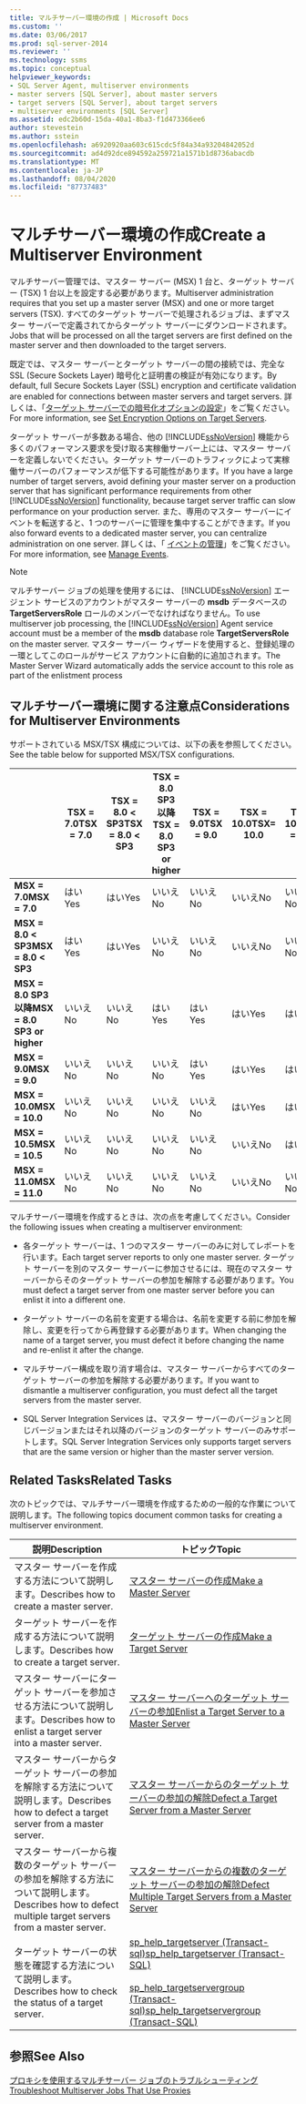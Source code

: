 ```yaml
---
title: マルチサーバー環境の作成 | Microsoft Docs
ms.custom: ''
ms.date: 03/06/2017
ms.prod: sql-server-2014
ms.reviewer: ''
ms.technology: ssms
ms.topic: conceptual
helpviewer_keywords:
- SQL Server Agent, multiserver environments
- master servers [SQL Server], about master servers
- target servers [SQL Server], about target servers
- multiserver environments [SQL Server]
ms.assetid: edc2b60d-15da-40a1-8ba3-f1d473366ee6
author: stevestein
ms.author: sstein
ms.openlocfilehash: a6920920aa603c615cdc5f84a34a93204842052d
ms.sourcegitcommit: ad4d92dce894592a259721a1571b1d8736abacdb
ms.translationtype: MT
ms.contentlocale: ja-JP
ms.lasthandoff: 08/04/2020
ms.locfileid: "87737483"
---
```

# <a name="create-a-multiserver-environment"></a><span data-ttu-id="e0f97-102">マルチサーバー環境の作成</span><span class="sxs-lookup"><span data-stu-id="e0f97-102">Create a Multiserver Environment</span></span>
  <span data-ttu-id="e0f97-103">マルチサーバー管理では、マスター サーバー (MSX) 1 台と、ターゲット サーバー (TSX) 1 台以上を設定する必要があります。</span><span class="sxs-lookup"><span data-stu-id="e0f97-103">Multiserver administration requires that you set up a master server (MSX) and one or more target servers (TSX).</span></span> <span data-ttu-id="e0f97-104">すべてのターゲット サーバーで処理されるジョブは、まずマスター サーバーで定義されてからターゲット サーバーにダウンロードされます。</span><span class="sxs-lookup"><span data-stu-id="e0f97-104">Jobs that will be processed on all the target servers are first defined on the master server and then downloaded to the target servers.</span></span>  
  
 <span data-ttu-id="e0f97-105">既定では、マスター サーバーとターゲット サーバーの間の接続では、完全な SSL (Secure Sockets Layer) 暗号化と証明書の検証が有効になります。</span><span class="sxs-lookup"><span data-stu-id="e0f97-105">By default, full Secure Sockets Layer (SSL) encryption and certificate validation are enabled for connections between master servers and target servers.</span></span> <span data-ttu-id="e0f97-106">詳しくは、「[ターゲット サーバーでの暗号化オプションの設定](set-encryption-options-on-target-servers.md)」をご覧ください。</span><span class="sxs-lookup"><span data-stu-id="e0f97-106">For more information, see [Set Encryption Options on Target Servers](set-encryption-options-on-target-servers.md).</span></span>  
  
 <span data-ttu-id="e0f97-107">ターゲット サーバーが多数ある場合、他の [!INCLUDE[ssNoVersion](../../includes/ssnoversion-md.md)] 機能から多くのパフォーマンス要求を受け取る実稼働サーバー上には、マスター サーバーを定義しないでください。ターゲット サーバーのトラフィックによって実稼働サーバーのパフォーマンスが低下する可能性があります。</span><span class="sxs-lookup"><span data-stu-id="e0f97-107">If you have a large number of target servers, avoid defining your master server on a production server that has significant performance requirements from other [!INCLUDE[ssNoVersion](../../includes/ssnoversion-md.md)] functionality, because target server traffic can slow performance on your production server.</span></span> <span data-ttu-id="e0f97-108">また、専用のマスター サーバーにイベントを転送すると、1 つのサーバーに管理を集中することができます。</span><span class="sxs-lookup"><span data-stu-id="e0f97-108">If you also forward events to a dedicated master server, you can centralize administration on one server.</span></span> <span data-ttu-id="e0f97-109">詳しくは、「 [イベントの管理](manage-events.md)」をご覧ください。</span><span class="sxs-lookup"><span data-stu-id="e0f97-109">For more information, see [Manage Events](manage-events.md).</span></span>  
  
> [!NOTE]  
>  <span data-ttu-id="e0f97-110">マルチサーバー ジョブの処理を使用するには、 [!INCLUDE[ssNoVersion](../../includes/ssnoversion-md.md)] エージェント サービスのアカウントがマスター サーバーの **msdb** データベースの **TargetServersRole** ロールのメンバーでなければなりません。</span><span class="sxs-lookup"><span data-stu-id="e0f97-110">To use multiserver job processing, the [!INCLUDE[ssNoVersion](../../includes/ssnoversion-md.md)] Agent service account must be a member of the **msdb** database role **TargetServersRole** on the master server.</span></span> <span data-ttu-id="e0f97-111">マスター サーバー ウィザードを使用すると、登録処理の一環としてこのロールがサービス アカウントに自動的に追加されます。</span><span class="sxs-lookup"><span data-stu-id="e0f97-111">The Master Server Wizard automatically adds the service account to this role as part of the enlistment process</span></span>  
  
## <a name="considerations-for-multiserver-environments"></a><span data-ttu-id="e0f97-112">マルチサーバー環境に関する注意点</span><span class="sxs-lookup"><span data-stu-id="e0f97-112">Considerations for Multiserver Environments</span></span>  
 <span data-ttu-id="e0f97-113">サポートされている MSX/TSX 構成については、以下の表を参照してください。</span><span class="sxs-lookup"><span data-stu-id="e0f97-113">See the table below for supported MSX/TSX configurations.</span></span>  
  
||<span data-ttu-id="e0f97-114">**TSX = 7.0**</span><span class="sxs-lookup"><span data-stu-id="e0f97-114">**TSX = 7.0**</span></span>|<span data-ttu-id="e0f97-115">**TSX = 8.0 < SP3**</span><span class="sxs-lookup"><span data-stu-id="e0f97-115">**TSX = 8.0 < SP3**</span></span>|<span data-ttu-id="e0f97-116">**TSX = 8.0 SP3 以降**</span><span class="sxs-lookup"><span data-stu-id="e0f97-116">**TSX = 8.0 SP3 or higher**</span></span>|<span data-ttu-id="e0f97-117">**TSX = 9.0**</span><span class="sxs-lookup"><span data-stu-id="e0f97-117">**TSX = 9.0**</span></span>|<span data-ttu-id="e0f97-118">**TSX = 10.0**</span><span class="sxs-lookup"><span data-stu-id="e0f97-118">**TSX= 10.0**</span></span>|<span data-ttu-id="e0f97-119">**TSX = 10.5**</span><span class="sxs-lookup"><span data-stu-id="e0f97-119">**TSX = 10.5**</span></span>|<span data-ttu-id="e0f97-120">**TSX = 11.0**</span><span class="sxs-lookup"><span data-stu-id="e0f97-120">**TSX = 11.0**</span></span>|  
|-|--------------------|---------------------------|----------------------------------|--------------------|--------------------|---------------------|---------------------|  
|<span data-ttu-id="e0f97-121">**MSX = 7.0**</span><span class="sxs-lookup"><span data-stu-id="e0f97-121">**MSX = 7.0**</span></span>|<span data-ttu-id="e0f97-122">はい</span><span class="sxs-lookup"><span data-stu-id="e0f97-122">Yes</span></span>|<span data-ttu-id="e0f97-123">はい</span><span class="sxs-lookup"><span data-stu-id="e0f97-123">Yes</span></span>|<span data-ttu-id="e0f97-124">いいえ</span><span class="sxs-lookup"><span data-stu-id="e0f97-124">No</span></span>|<span data-ttu-id="e0f97-125">いいえ</span><span class="sxs-lookup"><span data-stu-id="e0f97-125">No</span></span>|<span data-ttu-id="e0f97-126">いいえ</span><span class="sxs-lookup"><span data-stu-id="e0f97-126">No</span></span>|<span data-ttu-id="e0f97-127">いいえ</span><span class="sxs-lookup"><span data-stu-id="e0f97-127">No</span></span>|<span data-ttu-id="e0f97-128">いいえ</span><span class="sxs-lookup"><span data-stu-id="e0f97-128">No</span></span>|  
|<span data-ttu-id="e0f97-129">**MSX = 8.0 < SP3**</span><span class="sxs-lookup"><span data-stu-id="e0f97-129">**MSX = 8.0 < SP3**</span></span>|<span data-ttu-id="e0f97-130">はい</span><span class="sxs-lookup"><span data-stu-id="e0f97-130">Yes</span></span>|<span data-ttu-id="e0f97-131">はい</span><span class="sxs-lookup"><span data-stu-id="e0f97-131">Yes</span></span>|<span data-ttu-id="e0f97-132">いいえ</span><span class="sxs-lookup"><span data-stu-id="e0f97-132">No</span></span>|<span data-ttu-id="e0f97-133">いいえ</span><span class="sxs-lookup"><span data-stu-id="e0f97-133">No</span></span>|<span data-ttu-id="e0f97-134">いいえ</span><span class="sxs-lookup"><span data-stu-id="e0f97-134">No</span></span>|<span data-ttu-id="e0f97-135">いいえ</span><span class="sxs-lookup"><span data-stu-id="e0f97-135">No</span></span>|<span data-ttu-id="e0f97-136">いいえ</span><span class="sxs-lookup"><span data-stu-id="e0f97-136">No</span></span>|  
|<span data-ttu-id="e0f97-137">**MSX = 8.0 SP3 以降**</span><span class="sxs-lookup"><span data-stu-id="e0f97-137">**MSX = 8.0 SP3 or higher**</span></span>|<span data-ttu-id="e0f97-138">いいえ</span><span class="sxs-lookup"><span data-stu-id="e0f97-138">No</span></span>|<span data-ttu-id="e0f97-139">いいえ</span><span class="sxs-lookup"><span data-stu-id="e0f97-139">No</span></span>|<span data-ttu-id="e0f97-140">はい</span><span class="sxs-lookup"><span data-stu-id="e0f97-140">Yes</span></span>|<span data-ttu-id="e0f97-141">はい</span><span class="sxs-lookup"><span data-stu-id="e0f97-141">Yes</span></span>|<span data-ttu-id="e0f97-142">はい</span><span class="sxs-lookup"><span data-stu-id="e0f97-142">Yes</span></span>|<span data-ttu-id="e0f97-143">はい</span><span class="sxs-lookup"><span data-stu-id="e0f97-143">Yes</span></span>|<span data-ttu-id="e0f97-144">はい</span><span class="sxs-lookup"><span data-stu-id="e0f97-144">Yes</span></span>|  
|<span data-ttu-id="e0f97-145">**MSX = 9.0**</span><span class="sxs-lookup"><span data-stu-id="e0f97-145">**MSX = 9.0**</span></span>|<span data-ttu-id="e0f97-146">いいえ</span><span class="sxs-lookup"><span data-stu-id="e0f97-146">No</span></span>|<span data-ttu-id="e0f97-147">いいえ</span><span class="sxs-lookup"><span data-stu-id="e0f97-147">No</span></span>|<span data-ttu-id="e0f97-148">いいえ</span><span class="sxs-lookup"><span data-stu-id="e0f97-148">No</span></span>|<span data-ttu-id="e0f97-149">はい</span><span class="sxs-lookup"><span data-stu-id="e0f97-149">Yes</span></span>|<span data-ttu-id="e0f97-150">はい</span><span class="sxs-lookup"><span data-stu-id="e0f97-150">Yes</span></span>|<span data-ttu-id="e0f97-151">はい</span><span class="sxs-lookup"><span data-stu-id="e0f97-151">Yes</span></span>|<span data-ttu-id="e0f97-152">はい</span><span class="sxs-lookup"><span data-stu-id="e0f97-152">Yes</span></span>|  
|<span data-ttu-id="e0f97-153">**MSX = 10.0**</span><span class="sxs-lookup"><span data-stu-id="e0f97-153">**MSX = 10.0**</span></span>|<span data-ttu-id="e0f97-154">いいえ</span><span class="sxs-lookup"><span data-stu-id="e0f97-154">No</span></span>|<span data-ttu-id="e0f97-155">いいえ</span><span class="sxs-lookup"><span data-stu-id="e0f97-155">No</span></span>|<span data-ttu-id="e0f97-156">いいえ</span><span class="sxs-lookup"><span data-stu-id="e0f97-156">No</span></span>|<span data-ttu-id="e0f97-157">いいえ</span><span class="sxs-lookup"><span data-stu-id="e0f97-157">No</span></span>|<span data-ttu-id="e0f97-158">はい</span><span class="sxs-lookup"><span data-stu-id="e0f97-158">Yes</span></span>|<span data-ttu-id="e0f97-159">はい</span><span class="sxs-lookup"><span data-stu-id="e0f97-159">Yes</span></span>|<span data-ttu-id="e0f97-160">はい</span><span class="sxs-lookup"><span data-stu-id="e0f97-160">Yes</span></span>|  
|<span data-ttu-id="e0f97-161">**MSX = 10.5**</span><span class="sxs-lookup"><span data-stu-id="e0f97-161">**MSX = 10.5**</span></span>|<span data-ttu-id="e0f97-162">いいえ</span><span class="sxs-lookup"><span data-stu-id="e0f97-162">No</span></span>|<span data-ttu-id="e0f97-163">いいえ</span><span class="sxs-lookup"><span data-stu-id="e0f97-163">No</span></span>|<span data-ttu-id="e0f97-164">いいえ</span><span class="sxs-lookup"><span data-stu-id="e0f97-164">No</span></span>|<span data-ttu-id="e0f97-165">いいえ</span><span class="sxs-lookup"><span data-stu-id="e0f97-165">No</span></span>|<span data-ttu-id="e0f97-166">いいえ</span><span class="sxs-lookup"><span data-stu-id="e0f97-166">No</span></span>|<span data-ttu-id="e0f97-167">はい</span><span class="sxs-lookup"><span data-stu-id="e0f97-167">Yes</span></span>|<span data-ttu-id="e0f97-168">はい</span><span class="sxs-lookup"><span data-stu-id="e0f97-168">Yes</span></span>|  
|<span data-ttu-id="e0f97-169">**MSX = 11.0**</span><span class="sxs-lookup"><span data-stu-id="e0f97-169">**MSX = 11.0**</span></span>|<span data-ttu-id="e0f97-170">いいえ</span><span class="sxs-lookup"><span data-stu-id="e0f97-170">No</span></span>|<span data-ttu-id="e0f97-171">いいえ</span><span class="sxs-lookup"><span data-stu-id="e0f97-171">No</span></span>|<span data-ttu-id="e0f97-172">いいえ</span><span class="sxs-lookup"><span data-stu-id="e0f97-172">No</span></span>|<span data-ttu-id="e0f97-173">いいえ</span><span class="sxs-lookup"><span data-stu-id="e0f97-173">No</span></span>|<span data-ttu-id="e0f97-174">いいえ</span><span class="sxs-lookup"><span data-stu-id="e0f97-174">No</span></span>|<span data-ttu-id="e0f97-175">いいえ</span><span class="sxs-lookup"><span data-stu-id="e0f97-175">No</span></span>|<span data-ttu-id="e0f97-176">はい</span><span class="sxs-lookup"><span data-stu-id="e0f97-176">Yes</span></span>|  
  
 <span data-ttu-id="e0f97-177">マルチサーバー環境を作成するときは、次の点を考慮してください。</span><span class="sxs-lookup"><span data-stu-id="e0f97-177">Consider the following issues when creating a multiserver environment:</span></span>  
  
-   <span data-ttu-id="e0f97-178">各ターゲット サーバーは、1 つのマスター サーバーのみに対してレポートを行います。</span><span class="sxs-lookup"><span data-stu-id="e0f97-178">Each target server reports to only one master server.</span></span> <span data-ttu-id="e0f97-179">ターゲット サーバーを別のマスター サーバーに参加させるには、現在のマスター サーバーからそのターゲット サーバーの参加を解除する必要があります。</span><span class="sxs-lookup"><span data-stu-id="e0f97-179">You must defect a target server from one master server before you can enlist it into a different one.</span></span>  
  
-   <span data-ttu-id="e0f97-180">ターゲット サーバーの名前を変更する場合は、名前を変更する前に参加を解除し、変更を行ってから再登録する必要があります。</span><span class="sxs-lookup"><span data-stu-id="e0f97-180">When changing the name of a target server, you must defect it before changing the name and re-enlist it after the change.</span></span>  
  
-   <span data-ttu-id="e0f97-181">マルチサーバー構成を取り消す場合は、マスター サーバーからすべてのターゲット サーバーの参加を解除する必要があります。</span><span class="sxs-lookup"><span data-stu-id="e0f97-181">If you want to dismantle a multiserver configuration, you must defect all the target servers from the master server.</span></span>  
  
-   <span data-ttu-id="e0f97-182">SQL Server Integration Services は、マスター サーバーのバージョンと同じバージョンまたはそれ以降のバージョンのターゲット サーバーのみサポートします。</span><span class="sxs-lookup"><span data-stu-id="e0f97-182">SQL Server Integration Services only supports target servers that are the same version or higher than the master server version.</span></span>  
  
## <a name="related-tasks"></a><span data-ttu-id="e0f97-183">Related Tasks</span><span class="sxs-lookup"><span data-stu-id="e0f97-183">Related Tasks</span></span>  
 <span data-ttu-id="e0f97-184">次のトピックでは、マルチサーバー環境を作成するための一般的な作業について説明します。</span><span class="sxs-lookup"><span data-stu-id="e0f97-184">The following topics document common tasks for creating a multiserver environment.</span></span>  
  
|<span data-ttu-id="e0f97-185">説明</span><span class="sxs-lookup"><span data-stu-id="e0f97-185">Description</span></span>|<span data-ttu-id="e0f97-186">トピック</span><span class="sxs-lookup"><span data-stu-id="e0f97-186">Topic</span></span>|  
|-----------------|-----------|  
|<span data-ttu-id="e0f97-187">マスター サーバーを作成する方法について説明します。</span><span class="sxs-lookup"><span data-stu-id="e0f97-187">Describes how to create a master server.</span></span>|[<span data-ttu-id="e0f97-188">マスター サーバーの作成</span><span class="sxs-lookup"><span data-stu-id="e0f97-188">Make a Master Server</span></span>](make-a-master-server.md)|  
|<span data-ttu-id="e0f97-189">ターゲット サーバーを作成する方法について説明します。</span><span class="sxs-lookup"><span data-stu-id="e0f97-189">Describes how to create a target server.</span></span>|[<span data-ttu-id="e0f97-190">ターゲット サーバーの作成</span><span class="sxs-lookup"><span data-stu-id="e0f97-190">Make a Target Server</span></span>](make-a-target-server.md)|  
|<span data-ttu-id="e0f97-191">マスター サーバーにターゲット サーバーを参加させる方法について説明します。</span><span class="sxs-lookup"><span data-stu-id="e0f97-191">Describes how to enlist a target server into a master server.</span></span>|[<span data-ttu-id="e0f97-192">マスター サーバーへのターゲット サーバーの参加</span><span class="sxs-lookup"><span data-stu-id="e0f97-192">Enlist a Target Server to a Master Server</span></span>](enlist-a-target-server-to-a-master-server.md)|  
|<span data-ttu-id="e0f97-193">マスター サーバーからターゲット サーバーの参加を解除する方法について説明します。</span><span class="sxs-lookup"><span data-stu-id="e0f97-193">Describes how to defect a target server from a master server.</span></span>|[<span data-ttu-id="e0f97-194">マスター サーバーからのターゲット サーバーの参加の解除</span><span class="sxs-lookup"><span data-stu-id="e0f97-194">Defect a Target Server from a Master Server</span></span>](defect-a-target-server-from-a-master-server.md)|  
|<span data-ttu-id="e0f97-195">マスター サーバーから複数のターゲット サーバーの参加を解除する方法について説明します。</span><span class="sxs-lookup"><span data-stu-id="e0f97-195">Describes how to defect multiple target servers from a master server.</span></span>|[<span data-ttu-id="e0f97-196">マスター サーバーからの複数のターゲット サーバーの参加の解除</span><span class="sxs-lookup"><span data-stu-id="e0f97-196">Defect Multiple Target Servers from a Master Server</span></span>](defect-multiple-target-servers-from-a-master-server.md)|  
|<span data-ttu-id="e0f97-197">ターゲット サーバーの状態を確認する方法について説明します。</span><span class="sxs-lookup"><span data-stu-id="e0f97-197">Describes how to check the status of a target server.</span></span>|[<span data-ttu-id="e0f97-198">sp_help_targetserver &#40;Transact-sql&#41;</span><span class="sxs-lookup"><span data-stu-id="e0f97-198">sp_help_targetserver &#40;Transact-SQL&#41;</span></span>](/sql/relational-databases/system-stored-procedures/sp-help-targetserver-transact-sql)<br /><br /> [<span data-ttu-id="e0f97-199">sp_help_targetservergroup &#40;Transact-sql&#41;</span><span class="sxs-lookup"><span data-stu-id="e0f97-199">sp_help_targetservergroup &#40;Transact-SQL&#41;</span></span>](/sql/relational-databases/system-stored-procedures/sp-help-targetservergroup-transact-sql)|  
  
## <a name="see-also"></a><span data-ttu-id="e0f97-200">参照</span><span class="sxs-lookup"><span data-stu-id="e0f97-200">See Also</span></span>  
 [<span data-ttu-id="e0f97-201">プロキシを使用するマルチサーバー ジョブのトラブルシューティング</span><span class="sxs-lookup"><span data-stu-id="e0f97-201">Troubleshoot Multiserver Jobs That Use Proxies</span></span>](troubleshoot-multiserver-jobs-that-use-proxies.md)  
  
  
